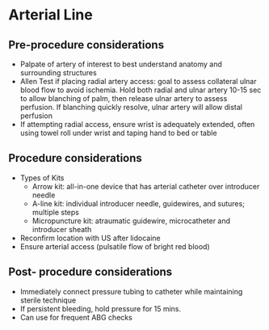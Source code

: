 # Arterial Line

## Pre-procedure considerations

-   Palpate of artery of interest to best understand anatomy and
    surrounding structures
-   Allen Test if placing radial artery access: goal to assess
    collateral ulnar blood flow to avoid ischemia. Hold both radial and
    ulnar artery 10-15 sec to allow blanching of palm, then release
    ulnar artery to assess perfusion. If blanching quickly resolve,
    ulnar artery will allow distal perfusion
-   If attempting radial access, ensure wrist is adequately extended,
    often using towel roll under wrist and taping hand to bed or table

## Procedure considerations

-   Types of Kits
    -   Arrow kit: all-in-one device that has arterial catheter over
        introducer needle
    -   A-line kit: individual introducer needle, guidewires, and
        sutures; multiple steps
    -   Micropuncture kit: atraumatic guidewire, microcatheter and
        introducer sheath
-   Reconfirm location with US after lidocaine
-   Ensure arterial access (pulsatile flow of bright red blood)

## Post- procedure considerations

-   Immediately connect pressure tubing to catheter while maintaining
    sterile technique
-   If persistent bleeding, hold pressure for 15 mins.
-   Can use for frequent ABG checks
